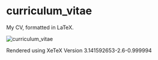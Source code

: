 # curriculum_vitae
My CV, formatted in LaTeX.

![curriculum_vitae](https://user-images.githubusercontent.com/9501448/175567693-1762c549-9168-4938-870c-5ef7193f5598.png)

Rendered using XeTeX Version 3.141592653-2.6-0.999994
